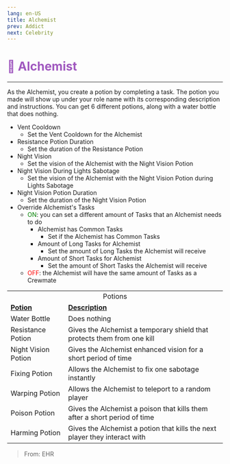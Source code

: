 ```yaml
---
lang: en-US
title: Alchemist
prev: Addict
next: Celebrity
---
```


# <font color="#a058bf">🧪 <b>Alchemist</b></font> <Badge text="Basic" type="tip" vertical="middle"/>
---

As the Alchemist, you create a potion by completing a task. The potion you made will show up under your role name with its corresponding description and instructions. You can get 6 different potions, along with a water bottle that does nothing.
* Vent Cooldown
  * Set the Vent Cooldown for the Alchemist
* Resistance Potion Duration
  * Set the duration of the Resistance Potion
* Night Vision
  * Set the vision of the Alchemist with the Night Vision Potion
* Night Vision During Lights Sabotage
  * Set the vision of the Alchemist with the Night Vision Potion during Lights Sabotage
* Night Vision Potion Duration
  * Set the duration of the Night Vision Potion
* Override Alchemist's Tasks
  * <font color=green>ON</font>: you can set a different amount of Tasks that an Alchemist needs to do
    * Alchemist has Common Tasks
      * Set if the Alchemist has Common Tasks
    * Amount of Long Tasks for Alchemist
      * Set the amount of Long Tasks the Alchemist will receive
    * Amount of Short Tasks for Alchemist
      * Set the amount of Short Tasks the Alchemist will receive
  * <font color=red>OFF</font>: the Alchemist will have the same amount of Tasks as a Crewmate

<table>
<tr>
<td colspan="2" align="center">Potions</td>
</tr>
<tr>
<td><b><u>Potion</u></b></td>
<td><b><u>Description</u></b></td>
</tr>
<tr>
<td>Water Bottle</td>
<td>Does nothing</td>
</tr>
<tr>
<td>Resistance Potion</td>
<td>Gives the Alchemist a temporary shield that protects them from one kill</td>
</tr>
<tr>
<td>Night Vision Potion</td>
<td>Gives the Alchemist enhanced vision for a short period of time</td>
</tr>
<tr>
<td>Fixing Potion</td>
<td>Allows the Alchemist to fix one sabotage instantly</td>
</tr>
<tr>
<td>Warping Potion</td>
<td>Allows the Alchemist to teleport to a random player</td>
</tr>
<tr>
<td>Poison Potion</td>
<td>Gives the Alchemist a poison that kills them after a short period of time</td>
</tr>
<tr>
<td>Harming Potion</td>
<td>Gives the Alchemist a potion that kills the next player they interact with</td>
</tr>
</table>

> From: EHR
